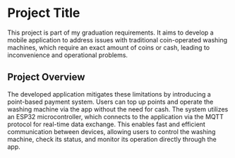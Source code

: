 # Project Title

This project is part of my graduation requirements. It aims to develop a mobile application to address issues with traditional coin-operated washing machines, which require an exact amount of coins or cash, leading to inconvenience and operational problems. 

## Project Overview

The developed application mitigates these limitations by introducing a point-based payment system. Users can top up points and operate the washing machine via the app without the need for cash. The system utilizes an ESP32 microcontroller, which connects to the application via the MQTT protocol for real-time data exchange. This enables fast and efficient communication between devices, allowing users to control the washing machine, check its status, and monitor its operation directly through the app.


